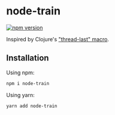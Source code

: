 # node-train

[![npm version](https://badge.fury.io/js/node-train.svg)](https://badge.fury.io/js/node-train)

Inspired by Clojure's ["thread-last" macro](https://clojuredocs.org/clojure.core/-%3E%3E).

## Installation

Using npm:
```sh
npm i node-train
```

Using yarn:
```sh
yarn add node-train
```
